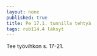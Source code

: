 ```yaml
---
layout: none
published: true
title: Pe 17.1. tunnilla tehtyä
tags: rub114.4 läksyt
---
```

Tee työvihkon s. 17-21.
